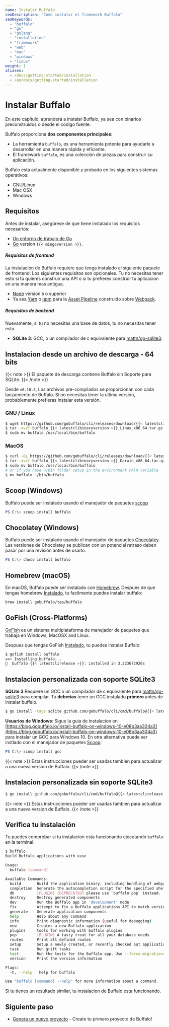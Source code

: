 ```yaml
---
name: Instalar Buffalo
seoDescription: "Cómo instalar el framework Buffalo"
seoKeywords: 
  - "buffalo"
  - "go"
  - "golang"
  - "installation"
  - "framework"
  - "web"
  - "mac"
  - "windows"
  - "linux"
weight: 1
aliases:
  - /docs/getting-started/installation
  - /en/docs/getting-started/installation
---
```


# Instalar Buffalo

En este capítulo, aprenderá a instalar Buffalo, ya sea con binarios preconstruidos o desde el codigo fuente.

Buffalo proporciona **dos componentes principales**:
* La herramienta `buffalo`, es una herramienta potente para ayudarle a desarrollar en una manera rápida y eficiente.
* El framework `buffalo`, es una colección de piezas para construir su aplicación.

Buffalo está actualmente disponible y probado en los siguientes sistemas operativos:
* GNU/Linux
* Mac OSX
* Windows

## Requisitos

Antes de instalar, asegúrese de que tiene instalado los requisitos necesarios:
* [Un entorno de trabajo de Go](http://gopherguides.com/before-you-come-to-class)
* [Go](https://golang.org) version `{{< mingoversion >}}`.

##### Requisitos de frontend

La instalación de Buffalo requiere que tenga instalado el siguiente paquete de frontend:
Los siguientes requisitos son opcionales. Tu no necesitas tener esto si tu quieres construir una API o si tu prefieres construir tu aplicacion en una manera mas antigua.

* [Node](https://github.com/nodejs/node) version `8` o superior
* Ya sea [Yarn](https://yarnpkg.com/en/) o [npm](https://github.com/npm/npm) para la [Asset Pipeline](/documentation/frontend-layer/assets) construido sobre [Webpack](https://github.com/webpack/webpack).

##### Requisitos de backend

Nuevamente, si tu no necesitas una base de datos, tu no necesitas tener esto.

* **SQLite 3**: GCC, o un compilador de c equivalente para [mattn/go-sqlite3](https://github.com/mattn/go-sqlite3).

## Instalacion desde un archivo de descarga - 64 bits

{{< note >}}
El paquete de descarga contiene Buffalo sin Soporte para SQLite.
{{< /note >}}

Desde `v0.10.3`, Los archivos pre-compilados se proporcionan con cada lanzamiento de Buffalo. Si no necesitas tener la ultima version, probablemente prefieras instalar esta versión.

### GNU / Linux

```sh
$ wget https://github.com/gobuffalo/cli/releases/download/{{< latestclirelease >}}/buffalo_{{< latestclibinaryversion >}}_Linux_x86_64.tar.gz
$ tar -xvzf buffalo_{{< latestclibinaryversion >}}_Linux_x86_64.tar.gz
$ sudo mv buffalo /usr/local/bin/buffalo
```

### MacOS

```sh
$ curl -OL https://github.com/gobuffalo/cli/releases/download/{{< latestclirelease >}}/buffalo_{{< latestclibinaryversion >}}_Darwin_x86_64.tar.gz
$ tar -xvzf buffalo_{{< latestclibinaryversion >}}_Darwin_x86_64.tar.gz
$ sudo mv buffalo /usr/local/bin/buffalo
# or if you have ~/bin folder setup in the environment PATH variable
$ mv buffalo ~/bin/buffalo
```

## Scoop (Windows)
Buffalo puede ser instalado usando el manejador de paquetes [scoop](http://scoop.sh/)

```powershell
PS C:\> scoop install buffalo
```

## Chocolatey (Windows)
Buffalo puede ser instalado usando el manejador de paquetes [Chocolatey](https://chocolatey.org/packages/buffalo). Las versiones de Chocolatey se publican con un potencial retraso deben pasar por una revisión antes de usarlo.

```powershell
PS C:\> choco install buffalo
```

## Homebrew (macOS)

En macOS, Buffalo puede ser instalado con [Homebrew](https://brew.sh/). Despues de que tengas homebrew [Instalado](https://docs.brew.sh/Installation), tu facilmente puedes instalar buffalo:

```sh
brew install gobuffalo/tap/buffalo
```

## GoFish (Cross-Platforms)

[GoFish](https://gofi.sh/index.html) es un sistema multiplataforma de manejador de paquetes que trabaja en Windows, MacOSX and Linux.

Despues que tengas GoFish [Instalado](https://docs.gofi.sh/installation/), tu puedes instalar Buffalo:

```sh
$ gofish install buffalo
==> Installing buffalo...
🐠  buffalo {{< latestclirelease >}}: installed in 3.223672926s
```

## Instalacion personalizada **con** soporte SQLite3

**SQLite 3** Requiere un GCC o un compilador de c equivalente para [mattn/go-sqlite3](https://github.com/mattn/go-sqlite3) para compilar. Tu **deberias** tener un GCC instalado **primero** antes de instalar buffalo.

```sh
$ go install -tags sqlite github.com/gobuffalo/cli/cmd/buffalo@{{< latestclirelease >}}
```

**Usuarios de Windows**: Sigue la guia de instalacion en [https://blog.gobuffalo.io/install-buffalo-on-windows-10-e08b3aa304a3](https://blog.gobuffalo.io/install-buffalo-on-windows-10-e08b3aa304a3) para instalar un GCC para Windows 10. En otra alternativa puede ser instlado con el manejador de paquetes [Scoop](http://scoop.sh/):

```powershell
PS C:\> scoop install gcc
```

{{< note >}}
Estas instrucciones pueder ser usadas tambien para actualizar a una nueva version de Buffalo.
{{< /note >}}

## Instalacion personalizada **sin** soporte SQLite3

```sh
$ go install github.com/gobuffalo/cli/cmd/buffalo@{{< latestclirelease >}}
```

{{< note >}}
Estas instrucciones pueder ser usadas tambien para actualizar a una nueva version de Buffalo.
{{< /note >}}

## Verifica tu instalación

Tu puedes comprobar si tu instalacion esta funcionando ejecutando `buffalo` en la terminal:

```sh
$ buffalo
Build Buffalo applications with ease

Usage:
  buffalo [command]

Available Commands:
  build       Build the application binary, including bundling of webpack assets
  completion  Generate the autocompletion script for the specified shell
  db          [PLUGIN] [DEPRECATED] please use `buffalo pop` instead.
  destroy     Destroy generated components
  dev         Run the Buffalo app in 'development' mode
  fix         Attempt to fix a Buffalo applications API to match version v0.18.6
  generate    Generate application components
  help        Help about any command
  info        Print diagnostic information (useful for debugging)
  new         Creates a new Buffalo application
  plugins     tools for working with buffalo plugins
  pop         [PLUGIN] A tasty treat for all your database needs
  routes      Print all defined routes
  setup       Setup a newly created, or recently checked out application.
  task        Run grift tasks
  test        Run the tests for the Buffalo app. Use --force-migrations to skip schema load.
  version     Print the version information

Flags:
  -h, --help   help for buffalo

Use "buffalo [command] --help" for more information about a command.
```
Si tu tienes un resultado similar, tu instalacion de Buffalo esta funcionando.

## Siguiente paso

* [Genera un nuevo proyecto](/es/documentation/getting_started/new-project) - Create tu primero proyecto de Buffalo!
